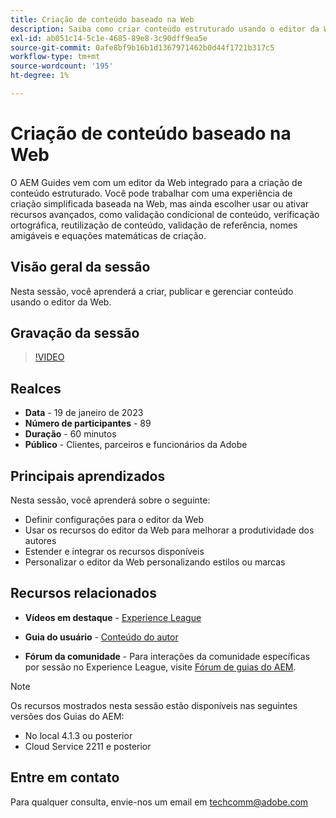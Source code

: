 ```yaml
---
title: Criação de conteúdo baseado na Web
description: Saiba como criar conteúdo estruturado usando o editor da Web.
exl-id: ab051c14-5c1e-4685-89e8-3c90dff9ea5e
source-git-commit: 0afe8bf9b16b1d1367971462b0d44f1721b317c5
workflow-type: tm+mt
source-wordcount: '195'
ht-degree: 1%

---
```


# Criação de conteúdo baseado na Web

O AEM Guides vem com um editor da Web integrado para a criação de conteúdo estruturado. Você pode trabalhar com uma experiência de criação simplificada baseada na Web, mas ainda escolher usar ou ativar recursos avançados, como validação condicional de conteúdo, verificação ortográfica, reutilização de conteúdo, validação de referência, nomes amigáveis e equações matemáticas de criação.

## Visão geral da sessão

Nesta sessão, você aprenderá a criar, publicar e gerenciar conteúdo usando o editor da Web.

## Gravação da sessão

>[!VIDEO](https://video.tv.adobe.com/v/3414171/dita-authoring-ccms-web-author?quality=12&learn=on)

## Realces

- **Data** - 19 de janeiro de 2023
- **Número de participantes** - 89
- **Duração** - 60 minutos
- **Público** - Clientes, parceiros e funcionários da Adobe

## Principais aprendizados

Nesta sessão, você aprenderá sobre o seguinte:

- Definir configurações para o editor da Web
- Usar os recursos do editor da Web para melhorar a produtividade dos autores
- Estender e integrar os recursos disponíveis
- Personalizar o editor da Web personalizando estilos ou marcas

## Recursos relacionados

- **Vídeos em destaque** -  [Experience League](https://experienceleague.adobe.com/docs/experience-manager-guides-learn/videos/advanced-user-guide/overview.html?lang=en)

- **Guia do usuário** - [Conteúdo do autor](/help/product-guide/user-guide/authoring-content.md)

- **Fórum da comunidade** - Para interações da comunidade específicas por sessão no Experience League, visite  [Fórum de guias do AEM](https://experienceleaguecommunities.adobe.com/t5/experience-manager-guides/bd-p/xml-documentation-discussions).

>[!NOTE]
>
> Os recursos mostrados nesta sessão estão disponíveis nas seguintes versões dos Guias do AEM:
>
> - No local 4.1.3 ou posterior
> - Cloud Service 2211 e posterior

## Entre em contato

Para qualquer consulta, envie-nos um email em <techcomm@adobe.com>
